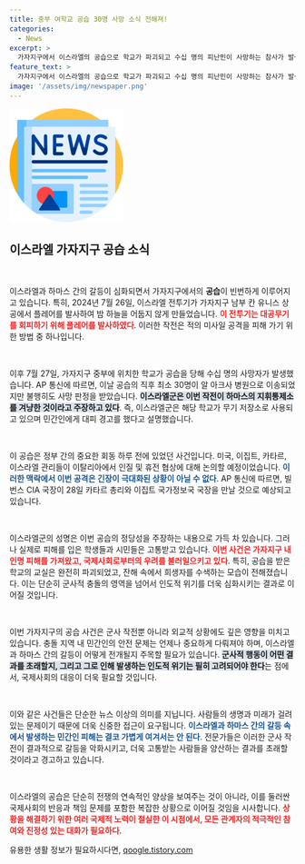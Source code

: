 ```yaml
---
title: 중부 여학교 공습 30명 사망 소식 전해져!
categories:
  - News
excerpt: >
  가자지구에서 이스라엘의 공습으로 학교가 파괴되고 수십 명의 피난민이 사망하는 참사가 발생했다. 이스라엘군은 하마스 지휘소를 표적으로 삼았다지만, 여전히 민간인 피해가 계속되고 있다. 이 폭격은 복잡한 외교 회담 하루 전 일어난 충격적인 사건이다. 클릭하여 자세히 알아보세요!
feature_text: >
  가자지구에서 이스라엘의 공습으로 학교가 파괴되고 수십 명의 피난민이 사망하는 참사가 발생했다. 이스라엘군은 하마스 지휘소를 표적으로 삼았다지만, 여전히 민간인 피해가 계속되고 있다. 이 폭격은 복잡한 외교 회담 하루 전 일어난 충격적인 사건이다. 클릭하여 자세히 알아보세요!
image: '/assets/img/newspaper.png'
---
```


<p><img src="/assets/img/newspaper.png" alt="kimp 속보" /></p>

<h2 data-ke-size="size26">이스라엘 가자지구 공습 소식</h2>

<p data-ke-size="size16">&nbsp;</p>

<p>이스라엘과 하마스 간의 갈등이 심화되면서 가자지구에서의 <b>공습</b>이 빈번하게 이루어지고 있습니다. 특히, 2024년 7월 26일, 이스라엘 전투기가 가자지구 남부 칸 유니스 상공에서 플레어를 발사하여 밤 하늘을 어둡지 않게 만들었습니다. <b><span style="color: #ee2323;">이 전투기는 대공무기를 회피하기 위해 플레어를 발사하였다</span></b>. 이러한 작전은 적의 미사일 공격을 피해 가기 위한 방법 중 하나입니다. </p>

<p data-ke-size="size16">&nbsp;</p>

<p>이후 7월 27일, 가자지구 중부에 위치한 학교가 공습을 당해 수십 명의 사망자가 발생했습니다. AP 통신에 따르면, 이날 공습의 직후 최소 30명이 알 아크사 병원으로 이송되었지만 불행히도 사망 판정을 받았습니다. <b><span style="background-color: #21538527;">이스라엘군은 이번 작전이 하마스의 지휘통제소를 겨냥한 것이라고 주장하고 있다</span></b>. 즉, 이스라엘군은 해당 학교가 무기 저장소로 사용되고 있으며 민간인에게 대피 경고를 했다고 설명했습니다.</p>

<p data-ke-size="size16">&nbsp;</p>

<p>이 공습은 정부 간의 중요한 회동 하루 전에 있었던 사건입니다. 미국, 이집트, 카타르, 이스라엘 관리들이 이탈리아에서 인질 및 휴전 협상에 대해 논의할 예정이었습니다. <b><span style="color: #1a5490;">이러한 맥락에서 이번 공격은 긴장이 극대화된 상황이 아닐 수 없다</span></b>. AP 통신에 따르면, 빌 번스 CIA 국장이 28일 카타르 총리와 이집트 국가정보국 국장을 만날 것으로 예상되고 있습니다.</p>

<p data-ke-size="size16">&nbsp;</p>

<p>이스라엘군의 성명은 이번 공습의 정당성을 주장하는 내용으로 가득 차 있습니다. 그러나 실제로 피해를 입은 학생들과 시민들은 고통받고 있습니다. <b><span style="color: #ee2323;">이번 사건은 가자지구 내 인명 피해를 가져왔고, 국제사회로부터의 우려를 불러일으키고 있다</span></b>. 특히, 공습을 받은 학교의 교실은 완전히 파괴되었고, 잔해 속에서 희생자를 수색하는 모습이 전해졌습니다. 이는 단순히 군사적 충돌의 영역을 넘어서 인도적 위기를 더욱 심화시키는 결과로 이어질 것입니다.</p>

<p data-ke-size="size16">&nbsp;</p>

<p>이번 가자지구의 공습 사건은 군사 작전뿐 아니라 외교적 상황에도 깊은 영향을 미치고 있습니다. 충돌 지역 내 민간인의 안전 문제는 언제나 중요하게 다뤄져야 하며, 이스라엘과 하마스 간의 갈등이 어떻게 전개될지 주목할 필요가 있습니다. <b><span style="background-color: #21538527;">군사적 행동이 어떤 결과를 초래할지, 그리고 그로 인해 발생하는 인도적 위기는 필히 고려되어야 한다</span></b>는 점에서, 국제사회의 대응이 더욱 필요할 것입니다.</p>

<p data-ke-size="size16">&nbsp;</p>

<p>이와 같은 사건들은 단순한 뉴스 이상의 의미를 지닙니다. 사람들의 생명과 미래가 걸려 있는 문제이기 때문에 더욱 신중한 접근이 요구됩니다. <b><span style="color: #1a5490;">이스라엘과 하마스 간의 갈등 속에서 발생하는 민간인 피해는 결코 가볍게 여겨서는 안 된다</span></b>. 전문가들은 이러한 군사 작전이 결과적으로 갈등을 악화시키고, 더욱 고통받는 사람들을 양산하는 결과를 초래할 것이라고 경고하고 있습니다.</p>

<p data-ke-size="size16">&nbsp;</p>

<p>이스라엘의 공습은 단순히 전쟁의 연속적인 양상을 보여주는 것이 아니라, 이를 둘러싼 국제사회의 반응과 책임 문제를 포함한 복잡한 상황으로 이어질 것임을 시사합니다. <b><span style="color: #ee2323;">상황을 해결하기 위한 여러 국제적 노력이 절실한 이 시점에서, 모든 관계자의 적극적인 참여와 진정성 있는 대화가 필요하다</span></b>.</p>
유용한 생활 정보가 필요하시다면, <a href="https://qoogle.tistory.com" rel="dofollow">qoogle.tistory.com</a>


